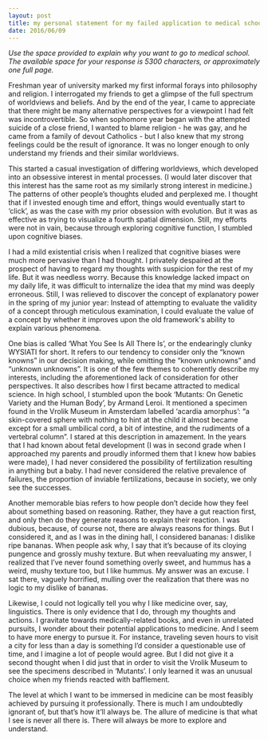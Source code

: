 ```yaml
---
layout: post
title: my personal statement for my failed application to medical school
date: 2016/06/09
---
```


_Use the space provided to explain why you want to go to medical school. The available space for your response is 5300 characters, or approximately one full page._

Freshman year of university marked my first informal forays into philosophy and religion. I interrogated my friends to get a glimpse of the full spectrum of worldviews and beliefs. And by the end of the year, I came to appreciate that there might be many alternative perspectives for a viewpoint I had felt was incontrovertible. So when sophomore year began with the attempted suicide of a close friend, I wanted to blame religion - he was gay, and he came from a family of devout Catholics - but I also knew that my strong feelings could be the result of ignorance. It was no longer enough to only understand my friends and their similar worldviews.

This started a casual investigation of differing worldviews, which developed into an obsessive interest in mental processes. (I would later discover that this interest has the same root as my similarly strong interest in medicine.) The patterns of other people’s thoughts eluded and perplexed me. I thought that if I invested enough time and effort, things would eventually start to ‘click’, as was the case with my prior obsession with evolution. But it was as effective as trying to visualize a fourth spatial dimension. Still, my efforts were not in vain, because through exploring cognitive function, I stumbled upon cognitive biases. 

I had a mild existential crisis when I realized that cognitive biases were much more pervasive than I had thought. I privately despaired at the prospect of having to regard my thoughts with suspicion for the rest of my life. But it was needless worry. Because this knowledge lacked impact on my daily life, it was difficult to internalize the idea that my mind was deeply erroneous. Still, I was relieved to discover the concept of explanatory power in the spring of my junior year: Instead of attempting to evaluate the validity of a concept through meticulous examination, I could evaluate the value of a concept by whether it improves upon the old framework's ability to explain various phenomena. 

One bias is called ‘What You See Is All There Is’, or the endearingly clunky WYSIATI for short. It refers to our tendency to consider only the “known knowns” in our decision making, while omitting the “known unknowns” and “unknown unknowns”. It is one of the few themes to coherently describe my interests, including the aforementioned lack of consideration for other perspectives. It also describes how I first became attracted to medical science. In high school, I stumbled upon the book ‘Mutants: On Genetic Variety and the Human Body’, by Armand Leroi. It mentioned a specimen found in the Vrolik Museum in Amsterdam labelled ‘acardia amorphus’: “a skin-covered sphere with nothing to hint at the child it almost became except for a small umbilical cord, a bit of intestine, and the rudiments of a vertebral column”. I stared at this description in amazement. In the years that I had known about fetal development (I was in second grade when I approached my parents and proudly informed them that I knew how babies were made), I had never considered the possibility of fertilization resulting in anything but a baby. I had never considered the relative prevalence of failures, the proportion of inviable fertilizations, because in society, we only see the successes. 

Another memorable bias refers to how people don’t decide how they feel about something based on reasoning. Rather, they have a gut reaction first, and only then do they generate reasons to explain their reaction. I was dubious, because, of course not, there are always reasons for things. But I considered it, and as I was in the dining hall, I considered bananas: I dislike ripe bananas. When people ask why, I say that it’s because of its cloying pungence and grossly mushy texture. But when reevaluating my answer, I realized that I’ve never found something overly sweet, and hummus has a weird, mushy texture too, but I like hummus. My answer was an excuse. I sat there, vaguely horrified, mulling over the realization that there was no logic to my dislike of bananas.

Likewise, I could not logically tell you why I like medicine over, say, linguistics. There is only evidence that I do, through my thoughts and actions. I gravitate towards medically-related books, and even in unrelated pursuits, I wonder about their potential applications to medicine. And I seem to have more energy to pursue it. For instance, traveling seven hours to visit a city for less than a day is something I’d consider a questionable use of time, and I imagine a lot of people would agree. But I did not give it a second thought when I did just that in order to visit the Vrolik Museum to see the specimens described in ‘Mutants’. I only learned it was an unusual choice when my friends reacted with bafflement. 

The level at which I want to be immersed in medicine can be most feasibly achieved by pursuing it professionally. There is much I am undoubtedly ignorant of, but that’s how it’ll always be. The allure of medicine is that what I see is never all there is. There will always be more to explore and understand.


